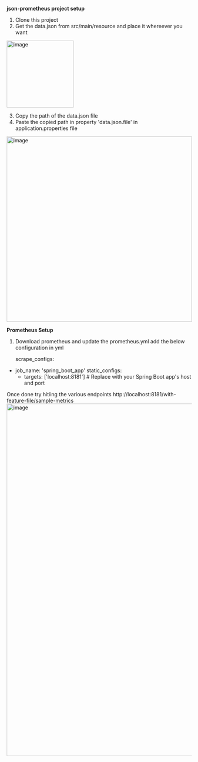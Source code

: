 **json-prometheus project setup**
1) Clone this project
2) Get the data.json from src/main/resource and place it whereever you want
<img width="182" alt="image" src="https://github.com/user-attachments/assets/870d4f33-a68b-4395-b7d8-f1ba45478f2b" />

3) Copy the path of the data.json file
4) Paste the copied path in property 'data.json.file' in application.properties file
<img width="504" alt="image" src="https://github.com/user-attachments/assets/084790c1-3b0c-4d20-bcc5-8d448c5fcde6" />

**Prometheus Setup**
1) Download prometheus and update the prometheus.yml add the below configuration in yml

   scrape_configs:
  - job_name: 'spring_boot_app'
    static_configs:
      - targets: ['localhost:8181']  # Replace with your Spring Boot app's host and port


Once done try hitiing the various endpoints
http://localhost:8181/with-feature-file/sample-metrics
<img width="959" alt="image" src="https://github.com/user-attachments/assets/74dc218f-9457-472c-93cd-f4d5159fdd26" />


